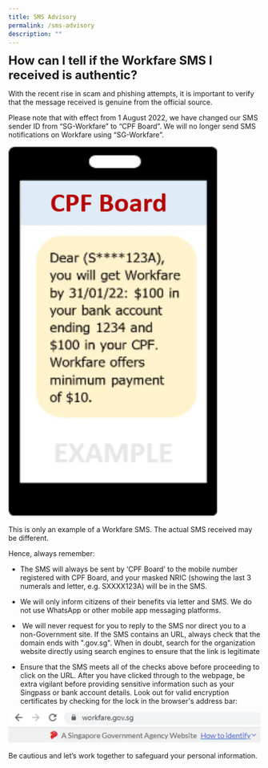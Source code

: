 ```yaml
---
title: SMS Advisory
permalink: /sms-advisory
description: ""
---
```

<html>
<font size="+2"><b>How can I tell if the Workfare SMS I received is authentic?</b></font>

  

With the recent rise in scam and phishing attempts, it is important to verify that the message received is genuine from the official source.&nbsp;

  

Please note that with effect from 1 August 2022, we have changed our SMS sender ID from “SG-Workfare” to “CPF Board”. We will no longer send SMS notifications on Workfare using “SG-Workfare”.&nbsp;


 <img>![](/images/SMS%20Advisory/SMS%20Advisory.png)
  

This is only an example of a Workfare SMS. The actual SMS received may be different.

  

Hence, always remember:

*   The SMS will always be sent by&nbsp;‘CPF Board’ to the mobile number registered with CPF Board, and your masked NRIC (showing the last 3 numerals and letter, e.g. SXXXX123A) will be in the SMS.
    
*   We will only inform citizens of their benefits via letter and SMS. We do not use WhatsApp or other mobile app messaging platforms.
    
*   &nbsp;We will never&nbsp;request for you to reply to the SMS nor direct you to a non-Government site. If the SMS contains an URL, always check that the domain ends with ".gov.sg". When in doubt, search for the organization website directly using search engines to ensure that the link is legitimate
    
*   Ensure that the SMS meets all of the checks above before proceeding to click on the URL. After you have clicked through to the webpage, be extra vigilant before providing sensitive information such as your Singpass or bank account details. Look out for valid encryption certificates by checking for the lock in the browser's address bar: 
  
<img>![](/images/SMS%20Advisory/SMS%20Advisory_1.png)</img>

Be cautious and let’s work together to safeguard your personal information.

<style>
img {text-align: center;}  
subtext {text-align: center;}
</style>
</html>
